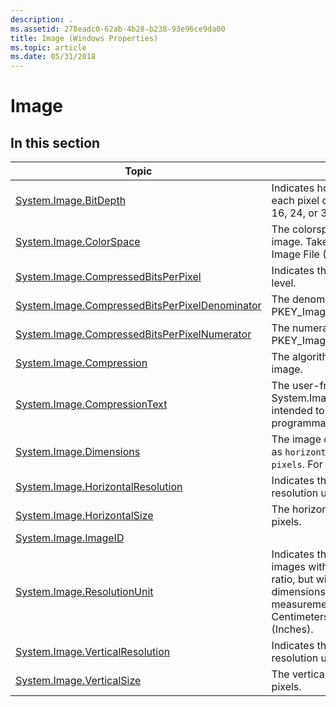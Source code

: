 ```yaml
---
description: .
ms.assetid: 278eadc0-62ab-4b28-b238-93e96ce9da00
title: Image (Windows Properties)
ms.topic: article
ms.date: 05/31/2018
---
```


# Image

## In this section



| Topic                                                                                                                        | Description                                                                                                                                                                                                                               |
|------------------------------------------------------------------------------------------------------------------------------|-------------------------------------------------------------------------------------------------------------------------------------------------------------------------------------------------------------------------------------------|
| [System.Image.BitDepth](./props-system-image-bitdepth.md)<br/>                                                   | Indicates how many bits are used in each pixel of the image. (Usually 8, 16, 24, or 32).<br/>                                                                                                                                       |
| [System.Image.ColorSpace](./props-system-image-colorspace.md)<br/>                                               | The colorspace embedded in the image. Taken from the Exchangeable Image File (EXIF) information.<br/>                                                                                                                               |
| [System.Image.CompressedBitsPerPixel](./props-system-image-compressedbitsperpixel.md)<br/>                       | Indicates the image compression level. <br/>                                                                                                                                                                                        |
| [System.Image.CompressedBitsPerPixelDenominator](./props-system-image-compressedbitsperpixeldenominator.md)<br/> | The denominator of PKEY\_Image\_CompressedBitsPerPixel.<br/>                                                                                                                                                                        |
| [System.Image.CompressedBitsPerPixelNumerator](./props-system-image-compressedbitsperpixelnumerator.md)<br/>     | The numerator of PKEY\_Image\_CompressedBitsPerPixel.<br/>                                                                                                                                                                          |
| [System.Image.Compression](./props-system-image-compression.md)<br/>                                             | The algorithm used to compress the image.<br/>                                                                                                                                                                                      |
| [System.Image.CompressionText](./props-system-image-compressiontext.md)<br/>                                     | The user-friendly form of System.Image.Compression. Not intended to be parsed programmatically.<br/>                                                                                                                                |
| [System.Image.Dimensions](./props-system-image-dimensions.md)<br/>                                               | The image dimensions in string format as `horizontal pixels x vertical pixels`. For example, `3080x2100`.<br/>                                                                                                                      |
| [System.Image.HorizontalResolution](./props-system-image-horizontalresolution.md)<br/>                           | Indicates the number of pixels per resolution unit in the image width.<br/>                                                                                                                                                         |
| [System.Image.HorizontalSize](./props-system-image-horizontalsize.md)<br/>                                       | The horizontal size of the image, in pixels.<br/>                                                                                                                                                                                   |
| [System.Image.ImageID](./props-system-image-imageid.md)<br/>                                                     |                                                                                                                                                                                                                                           |
| [System.Image.ResolutionUnit](./props-system-image-resolutionunit.md)<br/>                                       | Indicates the resolution units. Used for images with a non-square aspect ratio, but without meaningful absolute dimensions. 1 = No absolute unit of measurement. 2 = Inches. 3 = Centimeters. The default value is 2 (Inches).<br/> |
| [System.Image.VerticalResolution](./props-system-image-verticalresolution.md)<br/>                               | Indicates the number of pixels per resolution unit in the image height.<br/>                                                                                                                                                        |
| [System.Image.VerticalSize](./props-system-image-verticalsize.md)<br/>                                           | The vertical size of the image, in pixels.<br/>                                                                                                                                                                                     |



 

 

 
